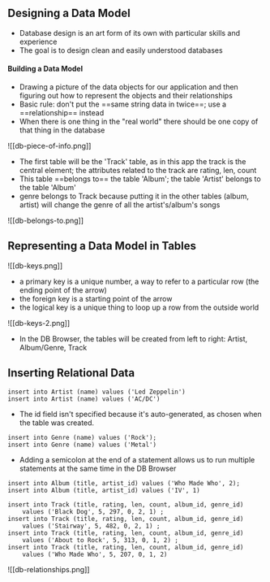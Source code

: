 ## Designing a Data Model

- Database design is an art form of its own with particular skills and experience
- The goal is to design clean and easily understood databases

#### Building a Data Model

- Drawing a picture of the data objects for our application and then figuring out how to represent the objects and their relationships
- Basic rule: don't put the ==same string data in twice==; use a ==relationship== instead
- When there is one thing in the "real world" there should be one copy of that thing in the database

![[db-piece-of-info.png]]

- The first table will be the 'Track' table, as in this app the track is the central element; the attributes related to the track are rating, len, count
- This table ==belongs to== the table 'Album'; the table 'Artist' belongs to the table 'Album'
- genre belongs to Track because putting it in the other tables (album, artist) will change the genre of all the artist's/album's songs 

![[db-belongs-to.png]]

## Representing a Data Model in Tables

![[db-keys.png]]

- a primary key is a unique number, a way to refer to a particular row (the ending point of the arrow)
- the foreign key is a starting point of the arrow
- the logical key is a unique thing to loop up a row from the outside world

![[db-keys-2.png]]

- In the DB Browser, the tables will be created from left to right: Artist, Album/Genre, Track

## Inserting Relational Data

```
insert into Artist (name) values ('Led Zeppelin')
insert into Artist (name) values ('AC/DC')
```

- The id field isn't specified because it's auto-generated, as chosen when the table was created.

```
insert into Genre (name) values ('Rock');
insert into Genre (name) values ('Metal')
```

- Adding a semicolon at the end of a statement allows us to run multiple statements at the same time in the DB Browser

```
insert into Album (title, artist_id) values ('Who Made Who', 2);
insert into Album (title, artist_id) values ('IV', 1)
```

```
insert into Track (title, rating, len, count, album_id, genre_id)
	values ('Black Dog', 5, 297, 0, 2, 1) ;
insert into Track (title, rating, len, count, album_id, genre_id)
	values ('Stairway', 5, 482, 0, 2, 1) ;
insert into Track (title, rating, len, count, album_id, genre_id)
	values ('About to Rock', 5, 313, 0, 1, 2) ;
insert into Track (title, rating, len, count, album_id, genre_id)
	values ('Who Made Who', 5, 207, 0, 1, 2)
```

![[db-relationships.png]]